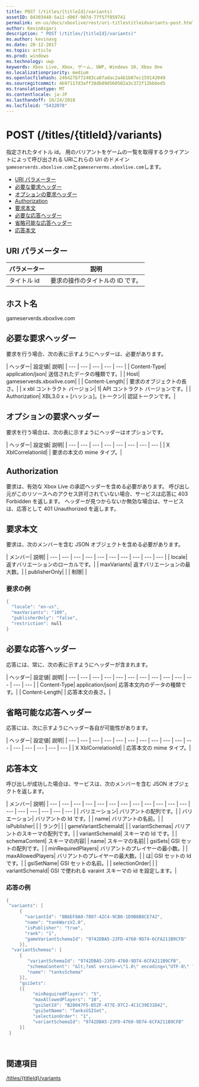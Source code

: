 ```yaml
---
title: POST (/titles/{titleId}/variants)
assetID: 84303448-5a11-d96f-907d-77f57f859741
permalink: en-us/docs/xboxlive/rest/uri-titlestitleidvariants-post.html
author: KevinAsgari
description: " POST (/titles/{titleId}/variants)"
ms.author: kevinasg
ms.date: 20-12-2017
ms.topic: article
ms.prod: windows
ms.technology: uwp
keywords: Xbox Live, Xbox, ゲーム, UWP, Windows 10, Xbox One
ms.localizationpriority: medium
ms.openlocfilehash: 246427b772403ca07adac2a4b1b07ec159142049
ms.sourcegitcommit: 4b97117d3aff38db89d560502a3c372f12bb6ed5
ms.translationtype: MT
ms.contentlocale: ja-JP
ms.lasthandoff: 10/24/2018
ms.locfileid: "5432078"
---
```

# <a name="post-titlestitleidvariants"></a>POST (/titles/{titleId}/variants)
指定されたタイトル id。 用のバリアントをゲームの一覧を取得するクライアントによって呼び出される URIこれらの Uri のドメイン`gameserverds.xboxlive.com`と`gameserverms.xboxlive.com`します。
 
  * [URI パラメーター](#ID4EZ)
  * [必要な要求ヘッダー](#ID4EIB)
  * [オプションの要求ヘッダー](#ID4EED)
  * [Authorization](#ID4E3D)
  * [要求本文](#ID4EEE)
  * [必要な応答ヘッダー](#ID4ELF)
  * [省略可能な応答ヘッダー](#ID4EMG)
  * [応答本文](#ID4EEH)
 
<a id="ID4EZ"></a>

 
## <a name="uri-parameters"></a>URI パラメーター
 
| パラメーター| 説明| 
| --- | --- | 
| タイトル id| 要求の操作のタイトルの ID です。| 
  
<a id="ID5EG"></a>

 
## <a name="host-name"></a>ホスト名

gameserverds.xboxlive.com
 
<a id="ID4EIB"></a>

 
## <a name="required-request-headers"></a>必要な要求ヘッダー
 
要求を行う場合、次の表に示すようにヘッダーは、必要があります。
 
| ヘッダー| 設定値| 説明| 
| --- | --- | --- | --- | --- | 
| Content-Type| application/json| 送信されたデータの種類です。| 
| Host| gameserverds.xboxlive.com|  | 
| Content-Length|  | 要求のオブジェクトの長さ。| 
| x xbl コントラクト バージョン| 1| API コントラクト バージョンです。| 
| Authorization| XBL3.0 x = [ハッシュ]。[トークン]| 認証トークンです。| 
  
<a id="ID4EED"></a>

 
## <a name="optional-request-headers"></a>オプションの要求ヘッダー
 
要求を行う場合は、次の表に示すようにヘッダーはオプションです。
 
| ヘッダー| 設定値| 説明| 
| --- | --- | --- | --- | --- | --- | --- | --- | 
| X XblCorrelationId|  | 要求の本文の mime タイプ。| 
  
<a id="ID4E3D"></a>

 
## <a name="authorization"></a>Authorization

要求は、有効な Xbox Live の承認ヘッダーを含める必要があります。 呼び出し元がこのリソースへのアクセス許可されていない場合、サービスは応答に 403 Forbidden を返します。 ヘッダーが見つからないか無効な場合は、サービスは、応答として 401 Unauthorized を返します。
 
<a id="ID4EEE"></a>

 
## <a name="request-body"></a>要求本文
 
要求は、次のメンバーを含む JSON オブジェクトを含める必要があります。
 
| メンバー| 説明| 
| --- | --- | --- | --- | --- | --- | --- | --- | --- | --- | 
| locale| 返すバリエーションのローカルです。| 
| maxVariants| 返すバリエーションの最大数。| 
| publisherOnly|  | 
| 制限|  | 
 
<a id="ID4EDF"></a>

 
### <a name="sample-request"></a>要求の例
 

```cpp
{
  "locale": "en-us",
  "maxVariants": "100",
  "publisherOnly": "false",
  "restriction": null
}

```

   
<a id="ID4ELF"></a>

 
## <a name="required-response-headers"></a>必要な応答ヘッダー
 
応答には、常に、次の表に示すようにヘッダーが含まれます。
 
| ヘッダー| 設定値| 説明| 
| --- | --- | --- | --- | --- | --- | --- | --- | --- | --- | --- | --- | --- | 
| Content-Type| application/json| 応答本文内のデータの種類です。| 
| Content-Length|  | 応答本文の長さ。| 
  
<a id="ID4EMG"></a>

 
## <a name="optional-response-headers"></a>省略可能な応答ヘッダー
 
応答には、次に示すようにヘッダー各自が可能性があります。
 
| ヘッダー| 設定値| 説明| 
| --- | --- | --- | --- | --- | --- | --- | --- | --- | --- | --- | --- | --- | --- | --- | --- | 
| X XblCorrelationId|  | 応答本文の mime タイプ。| 
  
<a id="ID4EEH"></a>

 
## <a name="response-body"></a>応答本文
 
呼び出しが成功した場合は、サービスは、次のメンバーを含む JSON オブジェクトを返します。
 
| メンバー| 説明| 
| --- | --- | --- | --- | --- | --- | --- | --- | --- | --- | --- | --- | --- | --- | --- | --- | --- | --- | 
| バリエーション| バリアントの配列です。| 
| バリエーション| バリアントの Id です。| 
| name| バリアントの名前。| 
| isPublisher|  | 
| ランク|  | 
| gameVariantSchemaId|  | 
| variantSchemas| バリアントのスキーマの配列です。| 
| variantSchemaId| スキーマの Id です。| 
| schemaContent| スキーマの内容| 
| name| スキーマの名前| 
| gsiSets| GSI セットの配列です。| 
| minRequiredPlayers| バリアントのプレイヤーの最小数。| 
| maxAllowedPlayers| バリアントのプレイヤーの最大数。| 
| は| GSI セットの Id です。| 
| gsiSetName| GSI セットの名前。| 
| selectionOrder|  | 
| variantSchemaId| GSI で使われる varaint スキーマの id を設定します。| 
 
<a id="ID4EYBAC"></a>

 
### <a name="sample-response"></a>応答の例
 

```cpp
{
 "variants": [
     { 
       "variantId": "8B6EF8A0-7807-42C4-9CB0-1D9B8B8CE742", 
       "name": "tankWarsV2.0",
       "isPublisher": "true",
       "rank": "1",
       "gameVariantSchemaId": "9742DBA5-23FD-4760-9D74-6CFA211B9CFB"
     }],
  "variantSchemas": [
     {
        "variantSchemaId": "9742DBA5-23FD-4760-9D74-6CFA211B9CFB",
        "schemaContent": "&lt;?xml version=\"1.0\" encoding=\"UTF-8\" ?>&lt;xs:schema xmlns:xs=\"http://www.w3.org/2001/XMLSchema\">&lt;xs:element name=\"root\">&lt;/xs:element>&lt;/xs:schema>"
        "name": "tanksSchema"
     }],
     "gsiSets":
     [{ 
          "minRequiredPlayers": "5", 
          "maxAllowedPlayers": "10", 
          "gsiSetId": "B28047F5-B52F-477E-97C2-4C1C39E31D42",
          "gsiSetName": "TanksGSISet",
          "selectionOrder": "1",
          "variantSchemaId": "9742DBA5-23FD-4760-9D74-6CFA211B9CFB"
     }]
 }

  

```

   
<a id="ID4ERCAC"></a>

 
## <a name="see-also"></a>関連項目
 [/titles/{titleId}/variants](uri-titlestitleidvariants.md)

  